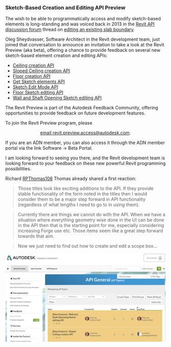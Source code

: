 <head>
<meta http-equiv="Content-Type" content="text/html; charset=utf-8">
<link rel="stylesheet" type="text/css" href="bc.css">
<script src="https://cdn.rawgit.com/google/code-prettify/master/loader/run_prettify.js" type="text/javascript"></script>
</head>

<!---

twitter:

The wish to programmatically modify sketch-based elements - edit existing slab boundary - may soon be fulfilled! Join Revit Preview aka beta for feedback on sketch-based #RevitAPI element editing @AutodeskForge @AutodeskRevit #bim #DynamoBim #ForgeDevCon http://autode.sk/sketchapipreview

The wish to be able to programmatically access and modify sketch-based elements is long-standing, e.g., for editing an existing slab boundary.
Here is an invitation to take a look at the Revit Preview (aka beta), offering a chance to provide feedback on several new sketch-based element creation and editing APIs...

&ndash; 

linkedin:

The long-standing wish to be able to programmatically access and modify sketch-based elements, e.g., for editing an existing slab boundary, may soon be fulfilled.

Here is an invitation to take a look at the Revit Preview (aka beta), offering a chance to provide feedback on several new #RevitAPI sketch-based element creation and editing APIs:

http://autode.sk/sketchapipreview

#bim #DynamoBim #ForgeDevCon #Revit #API #IFC #SDK #AI #VisualStudio #Autodesk #AEC #adsk

the [Revit API discussion forum](http://forums.autodesk.com/t5/revit-api-forum/bd-p/160) thread

<center>
<img src="img/" alt="" title="" width="600"/>
<p style="font-size: 80%; font-style:italic"></p>
<p style="font-size: 80%; font-style:italic">
<a href=""></a>
</p>
</center>

-->

### Sketch-Based Creation and Editing API Preview

The wish to be able to programmatically access and modify sketch-based elements is long-standing and was voiced back in 2013 in
the [Revit API discussion forum](http://forums.autodesk.com/t5/revit-api-forum/bd-p/160) thread
on [editing an existing slab boundary](https://forums.autodesk.com/t5/revit-api-forum/edit-existing-slab-boundary/m-p/10014819).

Oleg Sheydvasser, Software Architect in the Revit development team, just joined that conversation to announce an invitation to take a look at the Revit Preview (aka beta), offering a chance to provide feedback on several new sketch-based element creation and editing APIs:

- <a href="https://feedback.autodesk.com/project/forum/thread.html?cap=cb0fd5af18bb49b791dfa3f5efc47a72&amp;forid=%7b057e532f-e478-43d9-affc-01b3deb82a76%7d&amp;topid=%7b41E11E18-938F-4260-8190-3C3227B9C5FA%7d">Ceiling creation API</a>
- <a href="https://feedback.autodesk.com/project/forum/thread.html?cap=cb0fd5af18bb49b791dfa3f5efc47a72&amp;forid=%7b057e532f-e478-43d9-affc-01b3deb82a76%7d&amp;topid=%7b2B45F2E2-F58F-4FC3-9518-50D8E34C4394%7d">Sloped Ceiling creation API</a>
- <a href="https://feedback.autodesk.com/project/forum/thread.html?cap=cb0fd5af18bb49b791dfa3f5efc47a72&amp;forid=%7b057e532f-e478-43d9-affc-01b3deb82a76%7d&amp;topid=%7b1A358CD2-1C43-457E-A680-9F2DD81E3555%7d">Floor creation API</a>
- <a href="https://feedback.autodesk.com/project/forum/thread.html?cap=cb0fd5af18bb49b791dfa3f5efc47a72&amp;forid=%7b057e532f-e478-43d9-affc-01b3deb82a76%7d&amp;topid=%7bAE88ED3F-7EF9-4D0C-B599-E45BD5754DCA%7d">Get Sketch elements API</a>
- <a href="https://feedback.autodesk.com/project/forum/thread.html?cap=cb0fd5af18bb49b791dfa3f5efc47a72&amp;forid=%7b057e532f-e478-43d9-affc-01b3deb82a76%7d&amp;topid=%7b9C3D609F-0A86-4766-BB12-6315F49BCF03%7d">Sketch Edit Mode API</a>
- <a href="https://feedback.autodesk.com/project/forum/thread.html?cap=cb0fd5af18bb49b791dfa3f5efc47a72&amp;forid=%7b057e532f-e478-43d9-affc-01b3deb82a76%7d&amp;topid=%7bBD054C86-FFAA-442F-88D0-CAEFA1D89221%7d">Floor Sketch editing API</a>
- <a href="https://feedback.autodesk.com/project/forum/thread.html?cap=cb0fd5af18bb49b791dfa3f5efc47a72&amp;forid=%7b057e532f-e478-43d9-affc-01b3deb82a76%7d&amp;topid=%7bF15302E9-CC66-4BB3-8168-23D615E94558%7d">Wall and Shaft Opening Sketch editing API</a>

The Revit Preview is part of the Autodesk Feedback Community, offering opportunities to provide feedback on future development features.

To join the Revit Preview program, please

<p style="text-align: center"><a href="mailto:revit.preview.access@autodesk.com">email revit.preview.access@autodesk.com</a>.</p>

If you are an ADN member, you can also access it through the ADN member portal via the link Software &rarr; Beta Portal.

I am looking forward to seeing you there, and the Revit development team is looking forward to your feedback on these new powerful Revit programming possibilities.

Richard [RPThomas108](https://forums.autodesk.com/t5/user/viewprofilepage/user-id/1035859) Thomas already shared a first reaction: 

> Those titles look like exciting additions to the API.
If they provide stable functionality of the form noted in the titles then I would consider them to be a major step forward in API functionality (regardless of what lengths I need to go to in using them).

> Currently there are things we cannot do with the API.
When we have a situation where everything geometry wise done in the UI can be done in the API then that is the starting point for me, especially considering increasing Forge use etc.
Those items seem like a great step forward towards that aim.

> Now we just need to find out how to create and edit a scope box...

<center>
<img src="img/feedback_community_preview_release.png" alt="Feedback Community Preview Release" title="Feedback Community Preview Release" width="600"/> <!-- 2516 -->
</center>
